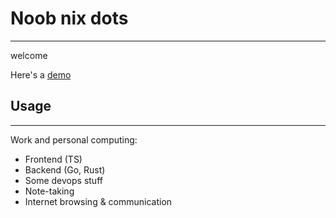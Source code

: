 #  Noob nix dots
___
welcome

Here's a [demo](https://www.youtube.com/watch?v=X7IMYLIEqaM) 

## Usage
___
Work and personal computing:
- Frontend (TS)
- Backend (Go, Rust)
- Some devops stuff
- Note-taking
- Internet browsing & communication
